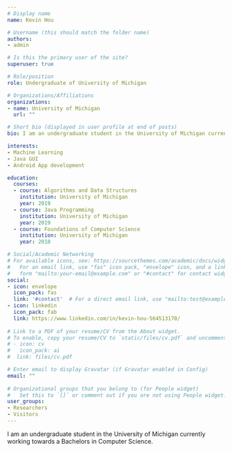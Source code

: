 ```yaml
---
# Display name
name: Kevin Hou

# Username (this should match the folder name)
authors:
- admin

# Is this the primary user of the site?
superuser: true

# Role/position
role: Undergraduate of University of Michigan

# Organizations/Affiliations
organizations:
- name: University of Michigan
  url: ""

# Short bio (displayed in user profile at end of posts)
bio: I am an undergraduate student in the University of Michigan currently working towards a Bachelors in Computer Science.  

interests:
- Machine Learning
- Java GUI
- Android App development

education:
  courses:
  - course: Algorithms and Data Structures
    institution: University of Michigan
    year: 2019
  - course: Java Programming
    institution: University of Michigan
    year: 2019
  - course: Foundations of Computer Science
    institution: University of Michigan
    year: 2018

# Social/Academic Networking
# For available icons, see: https://sourcethemes.com/academic/docs/widgets/#icons
#   For an email link, use "fas" icon pack, "envelope" icon, and a link in the
#   form "mailto:your-email@example.com" or "#contact" for contact widget.
social:
- icon: envelope
  icon_pack: fas
  link: '#contact'  # For a direct email link, use "mailto:test@example.org".
- icon: linkedin
  icon_pack: fab
  link: https://www.linkedin.com/in/kevin-hou-564513170/
  
# Link to a PDF of your resume/CV from the About widget.
# To enable, copy your resume/CV to `static/files/cv.pdf` and uncomment the lines below.  
# - icon: cv
#   icon_pack: ai
#  link: files/cv.pdf

# Enter email to display Gravatar (if Gravatar enabled in Config)
email: ""
  
# Organizational groups that you belong to (for People widget)
#   Set this to `[]` or comment out if you are not using People widget.  
user_groups:
- Researchers
- Visitors
---
```


I am an undergraduate student in the University of Michigan currently working towards a Bachelors in Computer Science.
